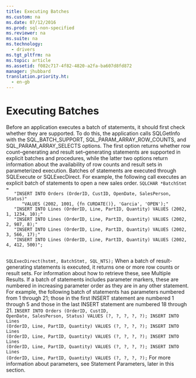 ```yaml
---
title: Executing Batches
ms.custom: na
ms.date: 07/12/2016
ms.prod: sql-non-specified
ms.reviewer: na
ms.suite: na
ms.technology: 
  - drivers
ms.tgt_pltfrm: na
ms.topic: article
ms.assetid: f082c717-4f82-4820-a2fa-ba607d8fd872
manager: jhubbard
translation.priority.ht: 
  - en-gb
---
```

# Executing Batches
<?xml version="1.0" encoding="utf-8"?>
<developerConceptualDocument xmlns="http://ddue.schemas.microsoft.com/authoring/2003/5" xmlns:xlink="http://www.w3.org/1999/xlink" xmlns:xsi="http://www.w3.org/2001/XMLSchema-instance" xsi:schemaLocation="http://ddue.schemas.microsoft.com/authoring/2003/5 http://dduestorage.blob.core.windows.net/ddueschema/developer.xsd">
  <introduction>
    <para>Before an application executes a batch of statements, it should first check whether they are supported. To do this, the application calls <legacyBold>SQLGetInfo</legacyBold> with the SQL_BATCH_SUPPORT, SQL_PARAM_ARRAY_ROW_COUNTS, and SQL_PARAM_ARRAY_SELECTS options. The first option returns whether row count–generating and result set–generating statements are supported in explicit batches and procedures, while the latter two options return information about the availability of row counts and result sets in parameterized execution.</para>
    <para>Batches of statements are executed through <legacyBold>SQLExecute</legacyBold> or <legacyBold>SQLExecDirect</legacyBold>. For example, the following call executes an explicit batch of statements to open a new sales order.</para>
    <code>SQLCHAR *BatchStmt =
   "INSERT INTO Orders (OrderID, CustID, OpenDate, SalesPerson, Status)"
      "VALUES (2002, 1001, {fn CURDATE()}, 'Garcia', 'OPEN');"
   "INSERT INTO Lines (OrderID, Line, PartID, Quantity) VALUES (2002, 1, 1234, 10);"
   "INSERT INTO Lines (OrderID, Line, PartID, Quantity) VALUES (2002, 2, 987, 8);"
   "INSERT INTO Lines (OrderID, Line, PartID, Quantity) VALUES (2002, 3, 566, 17);"
   "INSERT INTO Lines (OrderID, Line, PartID, Quantity) VALUES (2002, 4, 412, 500)";

SQLExecDirect(hstmt, BatchStmt, SQL_NTS);</code>
    <para>When a batch of result-generating statements is executed, it returns one or more row counts or result sets. For information about how to retrieve these, see <legacyLink xlink:href="a3c32e4b-8fe7-4a33-ae39-ae664001f315">Multiple Results</legacyLink>.</para>
    <para>If a batch of statements includes parameter markers, these are numbered in increasing parameter order as they are in any other statement. For example, the following batch of statements has parameters numbered from 1 through 21; those in the first <legacyBold>INSERT</legacyBold> statement are numbered 1 through 5 and those in the last <legacyBold>INSERT</legacyBold> statement are numbered 18 through 21.</para>
    <code>INSERT INTO Orders (OrderID, CustID, OpenDate, SalesPerson, Status)
   VALUES (?, ?, ?, ?, ?);
INSERT INTO Lines (OrderID, Line, PartID, Quantity) VALUES (?, ?, ?, ?);
INSERT INTO Lines (OrderID, Line, PartID, Quantity) VALUES (?, ?, ?, ?);
INSERT INTO Lines (OrderID, Line, PartID, Quantity) VALUES (?, ?, ?, ?);
INSERT INTO Lines (OrderID, Line, PartID, Quantity) VALUES (?, ?, ?, ?);</code>
    <para>For more information about parameters, see <legacyLink xlink:href="58d5b166-2578-4699-a560-1f1e6d86c49a">Statement Parameters</legacyLink>, later in this section.</para>
  </introduction>
  <relatedTopics />
</developerConceptualDocument>